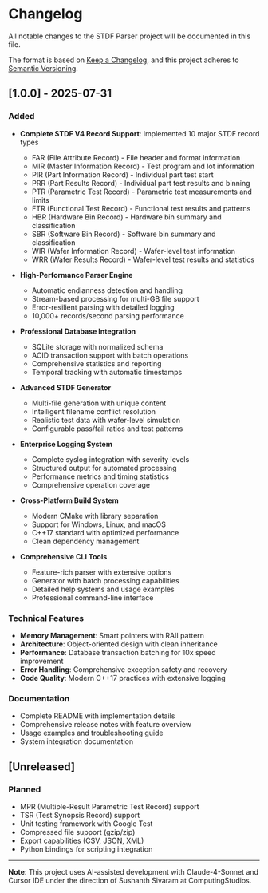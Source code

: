 # Changelog

All notable changes to the STDF Parser project will be documented in this file.

The format is based on [Keep a Changelog](https://keepachangelog.com/en/1.0.0/),
and this project adheres to [Semantic Versioning](https://semver.org/spec/v2.0.0.html).

## [1.0.0] - 2025-07-31

### Added
- **Complete STDF V4 Record Support**: Implemented 10 major STDF record types
  - FAR (File Attribute Record) - File header and format information
  - MIR (Master Information Record) - Test program and lot information
  - PIR (Part Information Record) - Individual part test start
  - PRR (Part Results Record) - Individual part test results and binning
  - PTR (Parametric Test Record) - Parametric test measurements and limits
  - FTR (Functional Test Record) - Functional test results and patterns
  - HBR (Hardware Bin Record) - Hardware bin summary and classification
  - SBR (Software Bin Record) - Software bin summary and classification
  - WIR (Wafer Information Record) - Wafer-level test information
  - WRR (Wafer Results Record) - Wafer-level test results and statistics

- **High-Performance Parser Engine**
  - Automatic endianness detection and handling
  - Stream-based processing for multi-GB file support
  - Error-resilient parsing with detailed logging
  - 10,000+ records/second parsing performance

- **Professional Database Integration**
  - SQLite storage with normalized schema
  - ACID transaction support with batch operations
  - Comprehensive statistics and reporting
  - Temporal tracking with automatic timestamps

- **Advanced STDF Generator**
  - Multi-file generation with unique content
  - Intelligent filename conflict resolution
  - Realistic test data with wafer-level simulation
  - Configurable pass/fail ratios and test patterns

- **Enterprise Logging System**
  - Complete syslog integration with severity levels
  - Structured output for automated processing
  - Performance metrics and timing statistics
  - Comprehensive operation coverage

- **Cross-Platform Build System**
  - Modern CMake with library separation
  - Support for Windows, Linux, and macOS
  - C++17 standard with optimized performance
  - Clean dependency management

- **Comprehensive CLI Tools**
  - Feature-rich parser with extensive options
  - Generator with batch processing capabilities
  - Detailed help systems and usage examples
  - Professional command-line interface

### Technical Features
- **Memory Management**: Smart pointers with RAII pattern
- **Architecture**: Object-oriented design with clean inheritance
- **Performance**: Database transaction batching for 10x speed improvement
- **Error Handling**: Comprehensive exception safety and recovery
- **Code Quality**: Modern C++17 practices with extensive logging

### Documentation
- Complete README with implementation details
- Comprehensive release notes with feature overview
- Usage examples and troubleshooting guide
- System integration documentation

## [Unreleased]

### Planned
- MPR (Multiple-Result Parametric Test Record) support
- TSR (Test Synopsis Record) support
- Unit testing framework with Google Test
- Compressed file support (gzip/zip)
- Export capabilities (CSV, JSON, XML)
- Python bindings for scripting integration

---

**Note**: This project uses AI-assisted development with Claude-4-Sonnet and Cursor IDE under the direction of Sushanth Sivaram at ComputingStudios.
